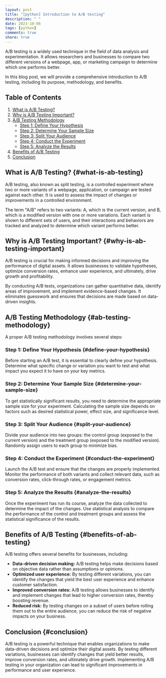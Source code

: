 ```yaml
---
layout: post
title: "[python] Introduction to A/B testing"
description: " "
date: 2023-10-06
tags: [python]
comments: true
share: true
---
```


A/B testing is a widely used technique in the field of data analysis and experimentation. It allows researchers and businesses to compare two different versions of a webpage, app, or marketing campaign to determine which one performs better.

In this blog post, we will provide a comprehensive introduction to A/B testing, including its purpose, methodology, and benefits.

## Table of Contents
1. [What is A/B Testing?](#what-is-ab-testing)
2. [Why is A/B Testing Important?](#why-is-ab-testing-important)
3. [A/B Testing Methodology](#ab-testing-methodology)
   - [Step 1: Define Your Hypothesis](#define-your-hypothesis)
   - [Step 2: Determine Your Sample Size](#determine-your-sample-size)
   - [Step 3: Split Your Audience](#split-your-audience)
   - [Step 4: Conduct the Experiment](#conduct-the-experiment)
   - [Step 5: Analyze the Results](#analyze-the-results)
4. [Benefits of A/B Testing](#benefits-of-ab-testing)
5. [Conclusion](#conclusion)

## What is A/B Testing? {#what-is-ab-testing}

A/B testing, also known as split testing, is a controlled experiment where two or more variants of a webpage, application, or campaign are tested against each other. It is used to assess the impact of changes or improvements in a controlled environment.

The term "A/B" refers to two variants: A, which is the current version, and B, which is a modified version with one or more variations. Each variant is shown to different sets of users, and their interactions and behaviors are tracked and analyzed to determine which variant performs better.

## Why is A/B Testing Important? {#why-is-ab-testing-important}

A/B testing is crucial for making informed decisions and improving the performance of digital assets. It allows businesses to validate hypotheses, optimize conversion rates, enhance user experience, and ultimately, drive growth and profitability.

By conducting A/B tests, organizations can gather quantitative data, identify areas of improvement, and implement evidence-based changes. It eliminates guesswork and ensures that decisions are made based on data-driven insights.

## A/B Testing Methodology {#ab-testing-methodology}

A proper A/B testing methodology involves several steps:

### Step 1: Define Your Hypothesis {#define-your-hypothesis}

Before starting an A/B test, it is essential to clearly define your hypothesis. Determine what specific change or variation you want to test and what impact you expect it to have on your key metrics.

### Step 2: Determine Your Sample Size {#determine-your-sample-size}

To get statistically significant results, you need to determine the appropriate sample size for your experiment. Calculating the sample size depends on factors such as desired statistical power, effect size, and significance level.

### Step 3: Split Your Audience {#split-your-audience}

Divide your audience into two groups: the control group (exposed to the current version) and the treatment group (exposed to the modified version). Randomly assign users to each group to minimize bias.

### Step 4: Conduct the Experiment {#conduct-the-experiment}

Launch the A/B test and ensure that the changes are properly implemented. Monitor the performance of both variants and collect relevant data, such as conversion rates, click-through rates, or engagement metrics.

### Step 5: Analyze the Results {#analyze-the-results}

Once the experiment has run its course, analyze the data collected to determine the impact of the changes. Use statistical analysis to compare the performance of the control and treatment groups and assess the statistical significance of the results.

## Benefits of A/B Testing {#benefits-of-ab-testing}

A/B testing offers several benefits for businesses, including:

- **Data-driven decision making:** A/B testing helps make decisions based on objective data rather than assumptions or opinions.
- **Optimized user experience:** By testing different variations, you can identify the changes that yield the best user experience and enhance customer satisfaction.
- **Improved conversion rates:** A/B testing allows businesses to identify and implement changes that lead to higher conversion rates, thereby boosting revenue.
- **Reduced risk:** By testing changes on a subset of users before rolling them out to the entire audience, you can reduce the risk of negative impacts on your business.

## Conclusion {#conclusion}

A/B testing is a powerful technique that enables organizations to make data-driven decisions and optimize their digital assets. By testing different variations, businesses can identify changes that yield better results, improve conversion rates, and ultimately drive growth. Implementing A/B testing in your organization can lead to significant improvements in performance and user experience.